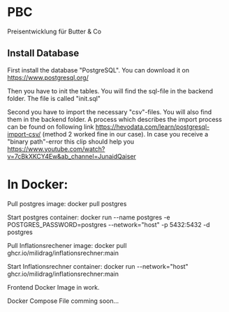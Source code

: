# PBC
Preisentwicklung für Butter &amp; Co



## Install Database 
First install the database "PostgreSQL". You can download it on https://www.postgresql.org/

Then you have to init the tables. You will find the sql-file in the backend folder. The file is called "init.sql"

Second you have to import the necessary "csv"-files. You will also find them in the backend folder. A process which describes the import process can be found on following link https://hevodata.com/learn/postgresql-import-csv/ (method 2 worked fine in our case). In case you receive a "binary path"-error this clip should help you https://www.youtube.com/watch?v=7cBkXKCY4Ew&ab_channel=JunaidQaiser


# In Docker:
Pull postgres image: docker pull postgres

Start postgres container: docker run --name postgres -e POSTGRES_PASSWORD=postgres --network="host" -p 5432:5432 -d postgres

Pull Inflationsrechener image: docker pull ghcr.io/milidrag/inflationsrechner:main

Start Inflationsrechner container: docker run --network="host" ghcr.io/milidrag/inflationsrechner:main

Frontend Docker Image in work.

Docker Compose File comming soon...
